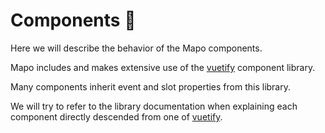 # Components 🧰


Here we will describe the behavior of the Mapo components.

Mapo includes and makes extensive use of the [vuetify](https://vuetifyjs.com/) component library.

Many components inherit event and slot properties from this library.

We will try to refer to the library documentation when explaining each component directly descended from one of [vuetify](https://vuetifyjs.com/).